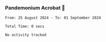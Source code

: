 ### Pandemonium Acrobat 🤸

<!--START_SECTION:waka-->

```all_time
From: 25 August 2024 - To: 01 September 2024

Total Time: 0 secs

No activity tracked
```

<!--END_SECTION:waka-->
